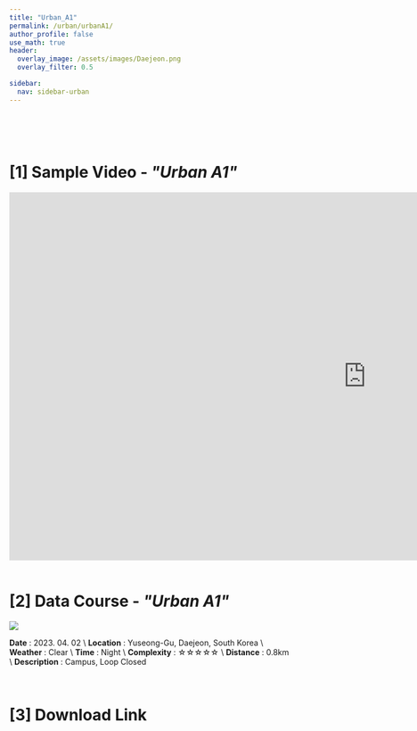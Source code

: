 ```yaml
---
title: "Urban_A1"
permalink: /urban/urbanA1/
author_profile: false
use_math: true
header:
  overlay_image: /assets/images/Daejeon.png
  overlay_filter: 0.5

sidebar:
  nav: sidebar-urban
---
```


<br/>
<br/>
<br/>



# [1] Sample Video - *"Urban A1"*


<iframe width="1280" height="660" src="https://www.youtube.com/embed/u7G1AcZeRt4" title="URBAN A1" frameborder="0" allow="accelerometer; autoplay; clipboard-write; encrypted-media; gyroscope; picture-in-picture; web-share" allowfullscreen></iframe>

<br/>
<br/>

# [2] Data Course - *"Urban A1"*
![ ](https://drive.google.com/uc?id=1-mFtQtY6dVAkQ56EXlZU4F-W-zYXVn-X)

**Date** : 2023. 04. 02 \\
**Location** : Yuseong-Gu, Daejeon, South Korea \\
**Weather** : Clear     \\
**Time** : Night        \\
**Complexity** : ☆☆☆☆☆  \\
**Distance** : 0.8km    \\
**Description** : Campus, Loop Closed


<br/>



# [3] Download Link



<br/>
<br/>


